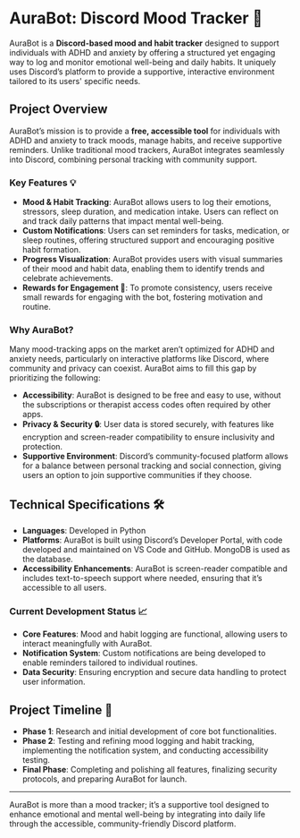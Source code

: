 # AuraBot: Discord Mood Tracker 🌈

AuraBot is a **Discord-based mood and habit tracker** designed to support individuals with ADHD and anxiety by offering a structured yet engaging way to log and monitor emotional well-being and daily habits. It uniquely uses Discord’s platform to provide a supportive, interactive environment tailored to its users' specific needs.

## Project Overview

AuraBot’s mission is to provide a **free, accessible tool** for individuals with ADHD and anxiety to track moods, manage habits, and receive supportive reminders. Unlike traditional mood trackers, AuraBot integrates seamlessly into Discord, combining personal tracking with community support.

### Key Features 💡

- **Mood & Habit Tracking**: AuraBot allows users to log their emotions, stressors, sleep duration, and medication intake. Users can reflect on and track daily patterns that impact mental well-being.
- **Custom Notifications**: Users can set reminders for tasks, medication, or sleep routines, offering structured support and encouraging positive habit formation.
- **Progress Visualization**: AuraBot provides users with visual summaries of their mood and habit data, enabling them to identify trends and celebrate achievements.
- **Rewards for Engagement 🎉**: To promote consistency, users receive small rewards for engaging with the bot, fostering motivation and routine.

### Why AuraBot?

Many mood-tracking apps on the market aren’t optimized for ADHD and anxiety needs, particularly on interactive platforms like Discord, where community and privacy can coexist. AuraBot aims to fill this gap by prioritizing the following:

- **Accessibility**: AuraBot is designed to be free and easy to use, without the subscriptions or therapist access codes often required by other apps.
- **Privacy & Security 🔒**: User data is stored securely, with features like encryption and screen-reader compatibility to ensure inclusivity and protection.
- **Supportive Environment**: Discord’s community-focused platform allows for a balance between personal tracking and social connection, giving users an option to join supportive communities if they choose.

## Technical Specifications 🛠️

- **Languages**: Developed in Python
- **Platforms**: AuraBot is built using Discord’s Developer Portal, with code developed and maintained on VS Code and GitHub. MongoDB is used as the database. 
- **Accessibility Enhancements**: AuraBot is screen-reader compatible and includes text-to-speech support where needed, ensuring that it’s accessible to all users.

### Current Development Status 📈

- **Core Features**: Mood and habit logging are functional, allowing users to interact meaningfully with AuraBot.
- **Notification System**: Custom notifications are being developed to enable reminders tailored to individual routines.
- **Data Security**: Ensuring encryption and secure data handling to protect user information.

## Project Timeline 📅

- **Phase 1**: Research and initial development of core bot functionalities.
- **Phase 2**: Testing and refining mood logging and habit tracking, implementing the notification system, and conducting accessibility testing.
- **Final Phase**: Completing and polishing all features, finalizing security protocols, and preparing AuraBot for launch.

---

AuraBot is more than a mood tracker; it’s a supportive tool designed to enhance emotional and mental well-being by integrating into daily life through the accessible, community-friendly Discord platform.
